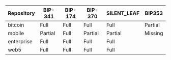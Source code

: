 | Repository  | BIP-341 | BIP-174 | BIP-370 | SILENT_LEAF | BIP353 |
|-------------|---------|---------|---------|-------------|-------|
| bitcoin     | Full    | Full    | Full    | Full        | Partial |
| mobile      | Partial | Full    | Partial | Partial     | Missing |
| enterprise  | Full    | Full    | Full    | Full        |         |
| web5        | Full    | Full    | Full    | Full        |         | 
